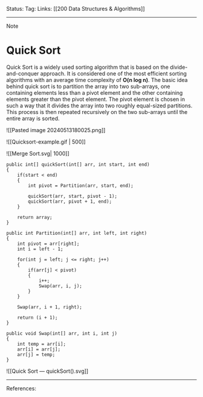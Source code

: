 Status: 
Tag:
Links: [[200 Data Structures & Algorithms]]

---
> [!note] 
>  # Quick Sort

Quick Sort is a widely used sorting algorithm that is based on the divide-and-conquer approach. It is considered one of the most efficient sorting algorithms with an average time complexity of **O(n log n)**. The basic idea behind quick sort is to partition the array into two sub-arrays, one containing elements less than a pivot element and the other containing elements greater than the pivot element. The pivot element is chosen in such a way that it divides the array into two roughly equal-sized partitions. This process is then repeated recursively on the two sub-arrays until the entire array is sorted.

![[Pasted image 20240513180025.png]]

![[Quicksort-example.gif | 500]]


![[Merge Sort.svg| 1000]]


``` run-csharp
public int[] quickSort(int[] arr, int start, int end)
{
	if(start < end)
	{
		int pivot = Partition(arr, start, end);
		
		quickSort(arr, start, pivot - 1);
		quickSort(arr, pivot + 1, end);
	}
	
	return array;
}
```

``` run-csharp
public int Partition(int[] arr, int left, int right)
{
	int pivot = arr[right];
	int i = left - 1;
	
	for(int j = left; j <= right; j++)
	{
		if(arr[j] < pivot)
		{
			i++;
			Swap(arr, i, j);
		}
	}
	
	Swap(arr, i + 1, right);
	
	return (i + 1);
}
```

``` run-csharp
public void Swap(int[] arr, int i, int j)
{
	int temp = arr[i];
	arr[i] = arr[j];
	arr[j] = temp;
}
```


![[Quick Sort — quickSort().svg]]

---
References: